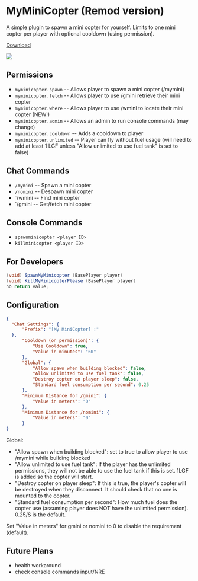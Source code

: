 # MyMiniCopter (Remod version)
A simple plugin to spawn a mini copter for yourself. Limits to one mini copter per player with optional cooldown (using permission).

[Download](https://code.remod.org/MyMiniCopter.cs)

![](https://www.remod.org/sites/default/files/inline-images/mincopter.jpg)

## Permissions

- `myminicopter.spawn` -- Allows player to spawn a mini copter (/mymini)
- `myminicopter.fetch`    -- Allows player to use /gmini retrieve their mini copter
- `myminicopter.where`    -- Allows player to use /wmini to locate their mini copter (NEW!)
- `myminicopter.admin`  -- Allows an admin to run console commands (may change)
- `myminicopter.cooldown` -- Adds a cooldown to player
- `myminicopter.unlimited` -- Player can fly without fuel usage (will need to add at least 1 LGF unless "Allow unlimited to use fuel tank" is set to false)

## Chat Commands

- `/mymini` -- Spawn a mini copter
- `/nomini` -- Despawn mini copter
- `/wmini   -- Find mini copter
- `/gmini   -- Get/fetch mini copter

## Console Commands

- `spawnminicopter <player ID>`
- `killminicopter <player ID>`

## For Developers

```csharp
(void) SpawnMyMinicopter (BasePlayer player)
(void) KillMyMinicopterPlease (BasePlayer player)
no return value;
```

## Configuration

```json
{
  "Chat Settings": {
      "Prefix": "[My MiniCopter] :"
  },
      "Cooldown (on permission)": {
          "Use Cooldown": true,
          "Value in minutes": "60"
      },
      "Global": {
          "Allow spawn when building blocked": false,
          "Allow unlimited to use fuel tank": false,
          "Destroy copter on player sleep": false,
          "Standard fuel consumption per second": 0.25
      },
      "Minimum Distance for /gmini": {
          "Value in meters": "0"
      },
      "Minimum Distance for /nomini": {
          "Value in meters": "0"
      }
}
```
Global:

- "Allow spawn when building blocked": set to true to allow player to use /mymini while building blocked
- "Allow unlimited to use fuel tank": If the player has the unlimited permissions, they will not be able to use the fuel tank if this is set.  1LGF is added so the copter will start.
- "Destroy copter on player sleep": If this is true, the player's copter will be destroyed when they disconnect.  It should check that no one is mounted to the copter.
- "Standard fuel consumption per second": How much fuel does the copter use (assuming player does NOT have the unlimited permission).  0.25/S is the default.

Set "Value in meters" for gmini or nomini to 0 to disable the requirement (default).

## Future Plans

* health workaround
* check console commands input/NRE
